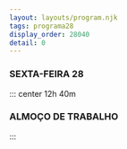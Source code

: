 ```yaml
---
layout: layouts/program.njk
tags: programa28
display_order: 28040
detail: 0
---
```

### SEXTA-FEIRA 28

::: center
12h 40m   

### ALMOÇO DE TRABALHO
:::